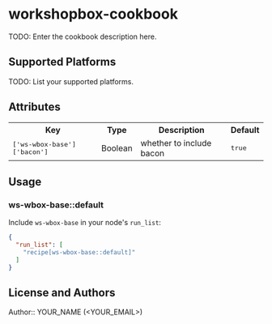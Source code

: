 # workshopbox-cookbook

TODO: Enter the cookbook description here.

## Supported Platforms

TODO: List your supported platforms.

## Attributes

<table>
  <tr>
    <th>Key</th>
    <th>Type</th>
    <th>Description</th>
    <th>Default</th>
  </tr>
  <tr>
    <td><tt>['ws-wbox-base']['bacon']</tt></td>
    <td>Boolean</td>
    <td>whether to include bacon</td>
    <td><tt>true</tt></td>
  </tr>
</table>

## Usage

### ws-wbox-base::default

Include `ws-wbox-base` in your node's `run_list`:

```json
{
  "run_list": [
    "recipe[ws-wbox-base::default]"
  ]
}
```

## License and Authors

Author:: YOUR_NAME (<YOUR_EMAIL>)
